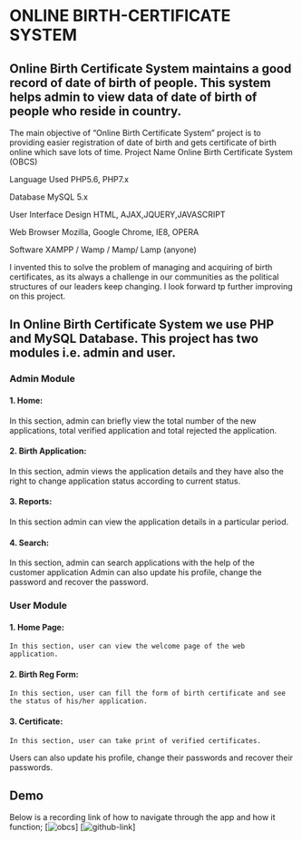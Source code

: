 # ONLINE BIRTH-CERTIFICATE SYSTEM
## Online Birth Certificate System maintains a good record of date of birth of people. This system helps admin to view data of date of birth of people who reside in country.
The main objective of “Online Birth Certificate System” project is to providing easier registration of date of birth and gets certificate of birth online which save lots of time.
Project Name
Online Birth Certificate System (OBCS)

Language Used
PHP5.6, PHP7.x

Database
MySQL 5.x

User Interface Design
HTML, AJAX,JQUERY,JAVASCRIPT

Web Browser
Mozilla, Google Chrome, IE8, OPERA

Software
XAMPP / Wamp / Mamp/ Lamp (anyone)

 I invented this to solve the problem of managing and acquiring of birth certificates, as its always a challenge in our communities as the political structures of our leaders keep changing.
  I look forward tp further improving on this project.

## In Online Birth Certificate System we use PHP and MySQL Database. This project has two modules i.e. admin and user.

   ### Admin Module

#### 1. Home:  
   In this section, admin can briefly view the total number of the new applications, total verified application and total rejected the application.
#### 2. Birth Application: 
   In this section, admin views the application details and they have also the right to change application status according to current status.
#### 3. Reports: 
   In this section admin can view the application details in a particular period.
#### 4. Search: 
   In this section, admin can search applications with the help of the customer application
Admin can also update his profile, change the password and recover the password.


  ### User Module

#### 1. Home Page: 
    In this section, user can view the welcome page of the web application.
#### 2. Birth Reg Form: 
    In this section, user can fill the form of birth certificate and see the status of his/her application.
#### 3. Certificate: 
    In this section, user can take print of verified certificates.
Users can also update his profile, change their passwords and recover their passwords.

## Demo
  Below is a recording link of how to navigate through the app and how it function;
  [![obcs](https://youtu.be/ZuX4XUAqlSc?si=bW5Hv7AG-I7i5qz6)]
  [![github-link](https://github.com/Ambyzhale/obcs.git)]
